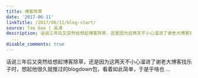 ```yaml
---
title: 博客除草
date: '2017-06-11'
linkTitle: /2017/06/11/blog-start/
source: Tao Gao | 高涛
description: 话说三年后又突然给想起博客除草，还是因为这两天不小心溜进了谢老大博客找乐子时，想起他很久就推过的blogdown包，看着如此简单，于是乎啥也
  ...
disable_comments: true
---
```

话说三年后又突然给想起博客除草，还是因为这两天不小心溜进了谢老大博客找乐子时，想起他很久就推过的blogdown包，看着如此简单，于是乎啥也 ...